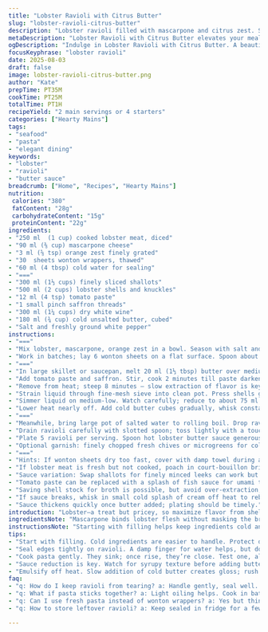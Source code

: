 ```yaml
---
title: "Lobster Ravioli with Citrus Butter"
slug: "lobster-ravioli-citrus-butter"
description: "Lobster ravioli filled with mascarpone and citrus zest. Sauce made from lobster shells, shallots, saffron, and white wine, finished with cold butter. Adjusted quantities for balanced richness. Uses lemon zest swapped with orange zest for deeper aroma. Doubled shallots for more punch in sauce. Cook ravioli until tender but firm. Sauce reduction critical for intense flavor. Emulsify butter slowly off heat to avoid breaking. Practical tips on sealing pasta, dealing with sauce thickness, and hints for leftovers."
metaDescription: "Lobster Ravioli with Citrus Butter elevates your meal with rich, flavorful ingredients and precise techniques. Discover this impressive dish fit for any occasion."
ogDescription: "Indulge in Lobster Ravioli with Citrus Butter. A beautiful dish featuring a decadent lobster filling and a velvety sauce. Impress diners today."
focusKeyphrase: "lobster ravioli"
date: 2025-08-03
draft: false
image: lobster-ravioli-citrus-butter.png
author: "Kate"
prepTime: PT35M
cookTime: PT25M
totalTime: PT1H
recipeYield: "2 main servings or 4 starters"
categories: ["Hearty Mains"]
tags:
- "seafood"
- "pasta"
- "elegant dining"
keywords:
- "lobster"
- "ravioli"
- "butter sauce"
breadcrumb: ["Home", "Recipes", "Hearty Mains"]
nutrition: 
 calories: "380"
 fatContent: "28g"
 carbohydrateContent: "15g"
 proteinContent: "22g"
ingredients:
- "250 ml  (1 cup) cooked lobster meat, diced"
- "90 ml (⅜ cup) mascarpone cheese"
- "3 ml (⅝ tsp) orange zest finely grated"
- "30  sheets wonton wrappers, thawed"
- "60 ml (4 tbsp) cold water for sealing"
- "==="
- "300 ml (1⅓ cups) finely sliced shallots"
- "500 ml (2 cups) lobster shells and knuckles"
- "12 ml (4 tsp) tomato paste"
- "1 small pinch saffron threads"
- "300 ml (1¼ cups) dry white wine"
- "180 ml (¾ cup) cold unsalted butter, cubed"
- "Salt and freshly ground white pepper"
instructions:
- "==="
- "Mix lobster, mascarpone, orange zest in a bowl. Season with salt and pepper sparingly; lobster is delicate. Keep chilled while assembling."
- "Work in batches; lay 6 wonton sheets on a flat surface. Spoon about 12 ml (2⅓ tsp) filling in center. Damp fingers in cold water; brush edges of each sheet. Cover with second wrapper. Press edges firmly, squeeze out air bubbles. Use a fork or ravioli cutter for tight seal to avoid bursting during cooking. Arrange on parchment-lined tray. Cover with damp towel; refrigerate at least 20 minutes to set dough."
- "==="
- "In large skillet or saucepan, melt 20 ml (1⅓ tbsp) butter over medium heat. Toss in shallots and lobster shells. Stir, hear gentle sizzle, soften shallots about 6 minutes until translucent and fragrant."
- "Add tomato paste and saffron. Stir, cook 2 minutes till paste darkens and saffron bloomed. Pour in white wine; raise heat to medium-high and bring to boil. Bubbles breaking rapidly signal reduction start."
- "Remove from heat; steep 8 minutes – slow extraction of flavor is key."
- "Strain liquid through fine-mesh sieve into clean pot. Press shells gently to extract max essence; discard solids immediately to avoid bitterness."
- "Simmer liquid on medium-low. Watch carefully; reduce to about 75 ml (⅓ cup). Thickened, syrupy consistency important. Season with salt and white pepper cautiously."
- "Lower heat nearly off. Add cold butter cubes gradually, whisk constantly to emulsify. Don’t rush; sauce should become glossy, velvety. If sauce tightens or breaks, warm pan slightly and whisk vigorously. Save some pasta water to adjust sauce if too thick after plating."
- "==="
- "Meanwhile, bring large pot of salted water to rolling boil. Drop ravioli gently; they’ll sink then rise when done. Cook 3–4 minutes; test one—tender pasta with slight al dente bite. Overcooking means breakage, mushy texture."
- "Drain ravioli carefully with slotted spoon; toss lightly with a touch of neutral oil (grapeseed or canola) to prevent sticking. Serve immediately."
- "Plate 5 ravioli per serving. Spoon hot lobster butter sauce generously on top. Grind fresh white pepper over dishes."
- "Optional garnish: finely chopped fresh chives or microgreens for color and mild sharpness."
- "==="
- "Hints: If wonton sheets dry too fast, cover with damp towel during assembly. Dough hydration matters. Without fresh pasta, wonton wrappers are best choice; thinner dough is more delicate, so handle gently."
- "If lobster meat is fresh but not cooked, poach in court-bouillon briefly to avoid loss of texture."
- "Sauce variation: Swap shallots for finely minced leeks can work but flavor less sweet."
- "Tomato paste can be replaced with a splash of fish sauce for umami twist."
- "Saving shell stock for broth is possible, but avoid over-extraction; burnt shells yield bitter notes."
- "If sauce breaks, whisk in small cold splash of cream off heat to rebind."
- "Sauce thickens quickly once butter added; plating should be timely."
introduction: "Lobster—a treat but pricey, so maximize flavor from shells too. Stuffed ravioli with mascarpone adds silkiness, orange zest brightens richness, a tweak from classic lemon. The sauce built slow; caramel notes from tomato paste merge with fresh shallots, more shallots than usual here to counter buttery richness. Wine sharpens, saffron just a whisper. Butter emulsifies off heat—precise timing or sauce breaks. Pasta sheets thin and fragile; seal tight, no bubbles or breaks during boiling. Serving hot with pepper crackle. Remember, the sauce cooks down until syrupy; smell should hint of ocean and caramelized onion. Cook ravioli more by texture than clock."
ingredientsNote: "Mascarpone binds lobster flesh without masking the briny sweetness. Orange zest swapped the lemon to deepen citrus notes, reacting better with butter sauce. Slightly increased shell quantity extracts richer flavor. Extra shallots cut through buttery sauce. Cold butter essential for emulsifying sauce, cutting chunks into cubes speeds melting evenly. Wonton sheets instead of fresh pasta – easier to handle and requires less preparation but work quickly to avoid drying. Tomato paste adds umami and acidity; substitute with a little anchovy paste or miso for a twist. Salt in filling restrained to preserve natural lobster sweetness; adjust seasoning after assembling. Use white pepper for subtle heat without discoloring sauce."
instructionsNote: "Starting with filling helps keep ingredients cold and easier to handle. Assembly requires patience—air trapped in ravioli will explode during cooking. Sealing edges and pressing firmly is crucial; water acts as glue but don’t soak dough. Rest ravioli chilled to prevent tearing. Sauce base starts with sautéing shallots and shells in butter—not oil—for richer mouthfeel; overheating shells causes bitterness. Tomato paste browning signals Maillard reactions, building complexity. Infusing saffron off heat keeps aroma from scorched bitterness. Thick reduction concentrates without harsh alcohol bite. Butter incorporation slow and off heat ensures silken sauce. Watch for sauce breaking signs; fixing quickly maintains sauce texture. Cook ravioli by feel; floating to surface means cooking through. Tossing ravioli in neutral oil prevents sticking and preserves texture. Serve immediately to keep pasta tender and warm sauce glossy."
tips:
- "Start with filling. Cold ingredients are easier to handle. Protect dough from drying—layers stuck together lead to tears."
- "Seal edges tightly on ravioli. A damp finger for water helps, but don’t oversaturate. Gaps mean breakage during cooking."
- "Cook pasta gently. They sink; once rise, they’re close. Test one, al dente is a must. No mushy ravioli."
- "Sauce reduction is key. Watch for syrupy texture before adding butter. Too thick? Add saved pasta water for smoothness."
- "Emulsify off heat. Slow addition of cold butter creates gloss; rush in, risk a broken sauce. Fix with cream if needed."
faq:
- "q: How do I keep ravioli from tearing? a: Handle gently, seal well. Too much water dries edges; protect with damp towel."
- "q: What if pasta sticks together? a: Light oiling helps. Cook in batches to not overcrowd. Less stress for delicate sheets."
- "q: Can I use fresh pasta instead of wonton wrappers? a: Yes but thinner is better. Drier can tear easily. Handle with care."
- "q: How to store leftover ravioli? a: Keep sealed in fridge for a few days. Can freeze too. Best to separate with parchment."

---
```

